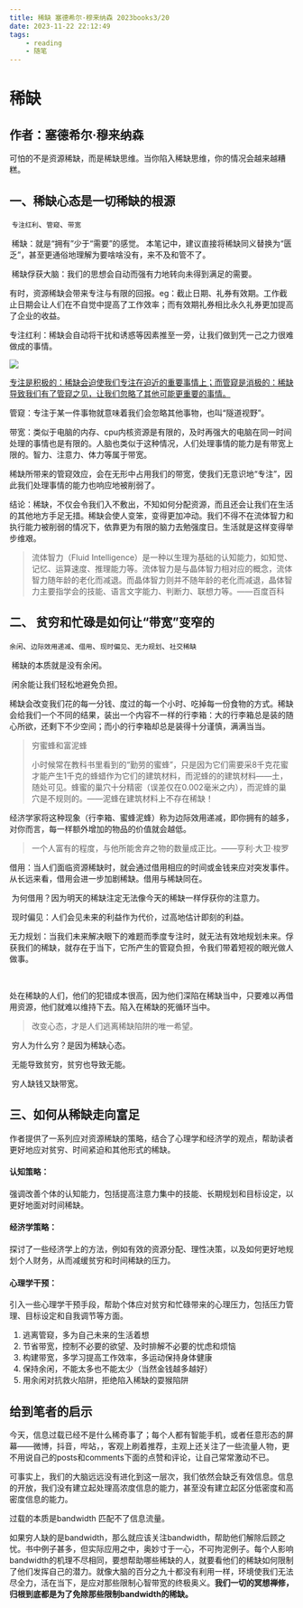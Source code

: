 ```yaml
---
title: 稀缺 塞德希尔·穆来纳森 2023books3/20
date: 2023-11-22 22:12:49
tags: 
    - reading
    - 随笔
---
```

<!--
 * @Author: hbyecoding hongboye@mail.ustc.edu.cn
 * @Date: 2023-11-20 21:15:36
 * @LastEditors: hbyecoding hongboye@mail.ustc.edu.cn
 * @LastEditTime: 2023-11-22 22:25:08
 * @FilePath: \hongbo.github.iod:\project\《稀缺》.md
 * @Description: 这是默认设置,请设置`customMade`, 打开koroFileHeader查看配置 进行设置: https://github.com/OBKoro1/koro1FileHeader/wiki/%E9%85%8D%E7%BD%AE
-->
# 稀缺
## 作者：塞德希尔·穆来纳森

​	可怕的不是资源稀缺，而是稀缺思维。当你陷入稀缺思维，你的情况会越来越糟糕。



## 一、稀缺心态是一切稀缺的根源


​	`专注红利`、`管窥`、`带宽` 

​	稀缺：就是“拥有”少于“需要”的感觉。 本笔记中，建议直接将稀缺同义替换为“匮乏”，甚至更通俗地理解为要啥啥没有，来不及和管不了。

​	稀缺俘获大脑：我们的思想会自动而强有力地转向未得到满足的需要。



​	有时，资源稀缺会带来专注与有限的回报。eg：截止日期、礼券有效期。工作截止日期会让人们在不自觉中提高了工作效率；而有效期礼券相比永久礼券更加提高了企业的收益。

​	专注红利：稀缺会自动将干扰和诱惑等因素推至一旁，让我们做到凭一己之力很难做成的事情。

![](https://pic1.zhimg.com/80/v2-961c212c95b1b64fc6bb0c50af1a7666_1440w.jpeg)

​	<u>专注是积极的：稀缺会迫使我们专注在迫近的重要事情上；而管窥是消极的：稀缺导致我们有了管窥之见，让我们忽略了其他可能更重要的事情。</u>

​	管窥：专注于某一件事物就意味着我们会忽略其他事物，也叫“隧道视野”。

​	带宽：类似于电脑的内存、cpu内核资源是有限的，及时再强大的电脑在同一时间处理的事情也是有限的。人脑也类似于这种情况，人们处理事情的能力是有带宽上限的。智力、注意力、体力等属于带宽。

​	稀缺所带来的管窥效应，会在无形中占用我们的带宽，使我们无意识地“专注”，因此我们处理事情的能力也响应地被削弱了。

​	结论：稀缺，不仅会令我们入不敷出，不知如何分配资源，而且还会让我们在生活的其他地方手足无措。稀缺会使人变笨，变得更加冲动。我们不得不在流体智力和执行能力被削弱的情况下，依靠更为有限的脑力去勉强度日。生活就是这样变得举步维艰。

>   流体智力（Fluid Intelligence）是一种以生理为基础的认知能力，如知觉、记忆、运算速度、推理能力等。流体智力是与晶体智力相对应的概念，流体智力随年龄的老化而减退。而晶体智力则并不随年龄的老化而减退，晶体智力主要指学会的技能、语言文字能力、判断力、联想力等。——百度百科

## 二、 贫穷和忙碌是如何让“带宽”变窄的

​	`余闲`、`边际效用递减`、`借用`、`现时偏见`、`无力规划`、`社交稀缺`

​	稀缺的本质就是没有余闲。

​	闲余能让我们轻松地避免负担。

​	稀缺会改变我们花的每一分钱、度过的每一个小时、吃掉每一份食物的方式。稀缺会给我们一个不同的结果，装出一个内容不一样的行李箱：大的行李箱总是装的随心所欲，还剩下不少空间；而小的行李箱却总是装得十分谨慎，满满当当。

>   穷蜜蜂和富泥蜂
>
>   ​	小时候常在教科书里看到的“勤劳的蜜蜂”，只是因为它们需要采8千克花蜜才能产生1千克的蜂蜡作为它们的建筑材料，而泥蜂的的建筑材料——土，随处可见。蜂蜜的巢穴十分精密（误差仅在0.002毫米之内），而泥蜂的巢穴是不规则的。——泥蜂在建筑材料上不存在稀缺！

​	经济学家将这种现象（行李箱、蜜蜂泥蜂）称为边际效用递减，即你拥有的越多，对你而言，每一样额外增加的物品的价值就会越低。

>   一个人富有的程度，与他所能舍弃之物的数量成正比。——亨利·大卫·梭罗



​	借用：当人们面临资源稀缺时，就会通过借用相应的时间或金钱来应对突发事件。从长远来看，借用会进一步加剧稀缺。借用与稀缺同在。

​	为何借用？因为明天的稀缺注定无法像今天的稀缺一样俘获你的注意力。

​	现时偏见：人们会见未来的利益作为代价，过高地估计即刻的利益。

​	无力规划：当我们未来解决眼下的难题而季度专注时，就无法有效地规划未来。俘获我们的稀缺，就存在于当下，它所产生的管窥负担，令我们带着短视的眼光做人做事。

​	

​	处在稀缺的人们，他们的犯错成本很高，因为他们深陷在稀缺当中，只要难以再借用资源，他们就难以维持下去。陷入在稀缺的死循环当中。

>   改变心态，才是人们逃离稀缺陷阱的唯一希望。



​	穷人为什么穷？是因为稀缺心态。

​	无能导致贫穷，贫穷也导致无能。

​	穷人缺钱又缺带宽。

## 三、如何从稀缺走向富足
作者提供了一系列应对资源稀缺的策略，结合了心理学和经济学的观点，帮助读者更好地应对贫穷、时间紧迫和其他形式的稀缺。

#### 认知策略：

强调改善个体的认知能力，包括提高注意力集中的技能、长期规划和目标设定，以更好地面对时间稀缺。
#### 经济学策略：

探讨了一些经济学上的方法，例如有效的资源分配、理性决策，以及如何更好地规划个人财务，从而减缓贫穷和时间稀缺的压力。
#### 心理学干预：

引入一些心理学干预手段，帮助个体应对贫穷和忙碌带来的心理压力，包括压力管理、目标设定和自我调节等方面。

1.  逃离管窥，多为自己未来的生活着想
2.  节省带宽，控制不必要的欲望、及时排解不必要的忧虑和烦恼
3.  构建带宽，多学习提高工作效率，多运动保持身体健康
4.  保持余闲，不能太多也不能太少（当然金钱越多越好）
5.  用余闲对抗救火陷阱，拒绝陷入稀缺的耍猴陷阱

## 给到笔者的启示

今天，信息过载已经不是什么稀奇事了；每个人都有智能手机，或者任意形态的屏幕——微博，抖音，哔站，，客观上刷着推荐，主观上还关注了一些流量人物，更不用说自己的posts和comments下面的点赞和评论，让自己常常激动不已。

可事实上，我们的大脑远远没有进化到这一层次，我们依然会缺乏有效信息。信息的开放，我们没有建立起处理高浓度信息的能力，甚至没有建立起区分低密度和高密度信息的能力。

过载的本质是bandwidth 匹配不了信息流量。

如果穷人缺的是bandwidth，那么就应该关注bandwidth，帮助他们解除后顾之忧。书中例子甚多，但实际应用之中，奥妙寸于一心，不可拘泥例子。每个人影响bandwidth的机理不尽相同，要想帮助哪些稀缺的人，就要看他们的稀缺如何限制了他们发挥自己的潜力。就像大脑的百分之九十都没有利用一样，环境使我们无法尽全力，活在当下，是应对那些限制心智带宽的终极奥义。**我们一切的冥想禅修，归根到底都是为了免除那些限制bandwidth的稀缺。**

